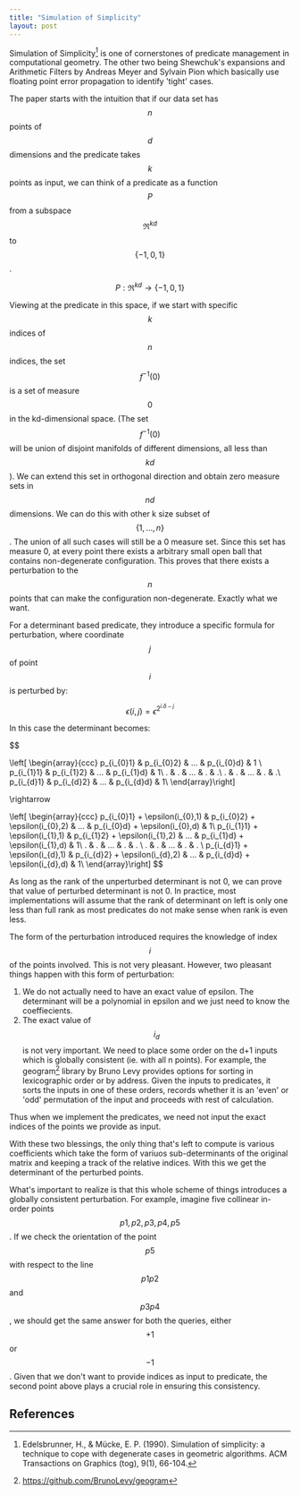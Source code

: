 ```yaml
---
title: "Simulation of Simplicity"
layout: post
---
```



Simulation of Simplicity[^1] is one of cornerstones of predicate management in computational geometry. The other two being Shewchuk's expansions and Arithmetic Filters by Andreas Meyer and Sylvain Pion which basically use floating point error propagation to identify 'tight' cases.

The paper starts with the intuition that if our data set has $$n$$ points of $$d$$ dimensions and the predicate takes $$k$$ points as input, we can think of a predicate as a function $$P$$ from a subspace $$\Re^{kd}$$ to $$\{-1,0,1\}$$.

$$
P : \Re^{kd} \rightarrow \{-1,0,1\}
$$

Viewing at the predicate in this space, if we start with specific $$k$$ indices of $$n$$ indices, the set $$f^{-1}(0)$$ is a set of measure $$0$$ in the kd-dimensional space. (The set $$f^{-1}(0)$$ will be union of disjoint manifolds of different dimensions, all less than $$kd$$). We can extend this set in orthogonal direction and obtain zero measure sets in $$nd$$ dimensions. We can do this with other k size subset of $$\{1, ..., n\}$$. The union of all such cases will still be a 0 measure set. Since this set has measure 0, at every point there exists a arbitrary small open ball that contains non-degenerate configuration. This proves that there exists a perturbation to the $$n$$ points that can make the configuration non-degenerate. Exactly what we want.



For a determinant based predicate, they introduce a specific formula for perturbation, where coordinate $$j$$ of point $$i$$ is perturbed by:

$$
\epsilon(i,j) = \epsilon ^ {2 ^ {i.\delta - j}}
$$

In this case the determinant becomes:

$$

\left[ \begin{array}{ccc}
p_{i_{0}1} & p_{i_{0}2} & ... & p_{i_{0}d} & 1 \\
p_{i_{1}1} & p_{i_{1}2} & ... & p_{i_{1}d} & 1\\
. & . & ... & . & .\\
. & . & ... & . & .\\
p_{i_{d}1} & p_{i_{d}2} & ... & p_{i_{d}d} & 1\\
\end{array}\right]

\rightarrow

\left[ \begin{array}{ccc}
p_{i_{0}1} + \epsilon(i_{0},1) & p_{i_{0}2} + \epsilon(i_{0},2) & ... & p_{i_{0}d} + \epsilon(i_{0},d) & 1\\
p_{i_{1}1} + \epsilon(i_{1},1) & p_{i_{1}2} + \epsilon(i_{1},2) & ... & p_{i_{1}d} + \epsilon(i_{1},d) & 1\\
. & . & ... & . & . \\
. & . & ... & . & . \\
p_{i_{d}1} + \epsilon(i_{d},1) & p_{i_{d}2} + \epsilon(i_{d},2) & ... & p_{i_{d}d} + \epsilon(i_{d},d) & 1\\
\end{array}\right]
$$

As long as the rank of the unperturbed determinant is not 0, we can prove that value of perturbed determinant is not 0. In practice, most implementations will assume that the rank of determinant on left is only one less than full rank as most predicates do not make sense when rank is even less.

The form of the perturbation introduced requires the knowledge of index $$i$$ of the points involved. This is not very pleasant.
However, two pleasant things happen with this form of perturbation:

1. We do not actually need to have an exact value of epsilon. The determinant will be a polynomial in epsilon and we just need to know the coeffiecients.
2. The exact value of $$i_d$$ is not very important. We need to place some order on the d+1 inputs which is globally consistent (ie. with all n points). For example, the geogram[^2] library by Bruno Levy provides options for sorting in lexicographic order or by address. Given the inputs to predicates, it sorts the inputs in one of these orders, records whether it is an 'even' or 'odd' permutation of the input and proceeds with rest of calculation.

Thus when we implement the predicates, we need not input the exact indices of the points we provide as input.

With these two blessings, the only thing that's left to compute is various coefficients which take the form of variuos  sub-determinants of the original matrix and keeping a track of the relative indices. With this we get the determinant of the perturbed points.

What's important to realize is that this whole scheme of things introduces a globally consistent perturbation. For example, imagine five collinear in-order points $$p1, p2, p3, p4, p5$$. If we check the orientation of the point $$p5$$ with respect to the line $$p1p2$$ and $$p3p4$$, we should get the same answer for both the queries, either $$+1$$ or $$-1$$. Given that we don't want to provide indices as input to predicate, the second point above plays a crucial role in ensuring this consistency.







## References

[^1]: Edelsbrunner, H., & Mücke, E. P. (1990). Simulation of simplicity: a technique to cope with degenerate cases in geometric algorithms. ACM Transactions on Graphics (tog), 9(1), 66-104.
[^2]: https://github.com/BrunoLevy/geogram
